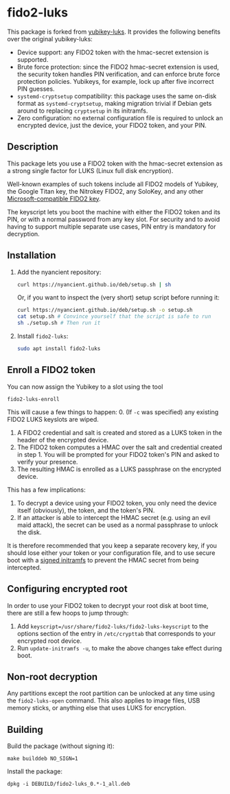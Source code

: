 fido2-luks
==========

This package is forked from [yubikey-luks](https://github.com/cornelinux/yubikey-luks).
It provides the following benefits over the original yubikey-luks:
- Device support: any FIDO2 token with the hmac-secret extension is supported.
- Brute force protection: since the FIDO2 hmac-secret extension is used,
  the security token handles PIN verification, and can enforce brute force protection
  policies. Yubikeys, for example, lock up after five incorrect PIN guesses.
- `systemd-cryptsetup` compatibility: this package uses the same on-disk format as
  `systemd-cryptsetup`, making migration trivial if Debian gets around to replacing
  `cryptsetup` in its initramfs.
- Zero configuration: no external configuration file is required to unlock an
  encrypted device, just the device, your FIDO2 token, and your PIN.

Description
-----------

This package lets you use a FIDO2 token with the hmac-secret extension
as a strong single factor for LUKS (Linux full disk encryption).

Well-known examples of such tokens include all FIDO2 models of Yubikey,
the Google Titan key, the Nitrokey FIDO2, any SoloKey,
and any other [Microsoft-compatible FIDO2 key](https://learn.microsoft.com/en-us/azure/active-directory/authentication/concept-fido2-hardware-vendor#current-partners).

The keyscript lets you boot the machine with either the FIDO2 token and its PIN,
or with a normal password from any key slot.
For security and to avoid having to support multiple separate use cases,
PIN entry is mandatory for decryption.


Installation
------------

1. Add the nyancient repository:
   ```bash
   curl https://nyancient.github.io/deb/setup.sh | sh
   ```
   Or, if you want to inspect the (very short) setup script before running it:
   ```bash
   curl https://nyancient.github.io/deb/setup.sh -o setup.sh
   cat setup.sh # Convince yourself that the script is safe to run
   sh ./setup.sh # Then run it
   ```
2. Install `fido2-luks`:
   ```bash
   sudo apt install fido2-luks
   ```


Enroll a FIDO2 token
--------------------

You can now assign the Yubikey to a slot using the tool

    fido2-luks-enroll

This will cause a few things to happen:
0. (If `-c` was specified) any existing FIDO2 LUKS keyslots are wiped.
1. A FIDO2 credential and salt is created and stored as a LUKS token in
   the header of the encrypted device.
2. The FIDO2 token computes a HMAC over the salt and credential created in step 1.
   You will be prompted for your FIDO2 token's PIN and asked to verify your presence.
3. The resulting HMAC is enrolled as a LUKS passphrase on the encrypted device.

This has a few implications:
1. To decrypt a device using your FIDO2 token, you only need the device itself (obviously),
   the token, and the token's PIN.
2. If an attacker is able to intercept the HMAC secret (e.g. using an evil maid attack),
   the secret can be used as a normal passphrase to unlock the disk.

It is therefore recommended that you keep a separate recovery key, if you should lose either
your token or your configuration file, and to use secure boot with a
[signed initramfs](https://askubuntu.com/questions/1247826/secure-boot-verification-of-initramfs)
to prevent the HMAC secret from being intercepted.


Configuring encrypted root
--------------------------

In order to use your FIDO2 token to decrypt your root disk at boot time, there are still
a few hoops to jump through:

1. Add `keyscript=/usr/share/fido2-luks/fido2-luks-keyscript` to the options section of
   the entry in `/etc/crypttab` that corresponds to your encrypted root device.
2. Run `update-initramfs -u`, to make the above changes take effect during boot.


Non-root decryption
-------------------

Any partitions except the root partition can be unlocked at any time using
the `fido2-luks-open` command. This also applies to image files, USB memory sticks, or
anything else that uses LUKS for encryption.


Building
--------

Build the package (without signing it):

    make builddeb NO_SIGN=1

Install the package:

    dpkg -i DEBUILD/fido2-luks_0.*-1_all.deb
